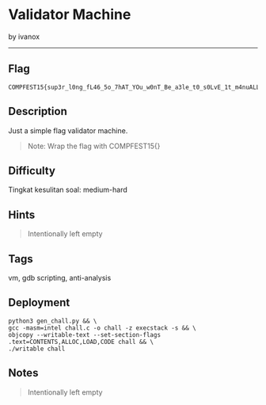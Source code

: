 # Validator Machine

by ivanox

---

## Flag

```
COMPFEST15{sup3r_l0ng_fL46_5o_7hAT_YOu_w0nT_Be_a3le_t0_s0LvE_1t_m4nuALLy_w3ll_tecHnicaLly_u_c4n_bU7_s1mpL3_gdb_scRipt1n9_1s_aLL_You_n33D_a95dff5469}
```

## Description
Just a simple flag validator machine.

> Note: Wrap the flag with COMPFEST15{}

## Difficulty
Tingkat kesulitan soal: medium-hard

## Hints
> Intentionally left empty

## Tags
vm, gdb scripting, anti-analysis

## Deployment
```text
python3 gen_chall.py && \
gcc -masm=intel chall.c -o chall -z execstack -s && \
objcopy --writable-text --set-section-flags .text=CONTENTS,ALLOC,LOAD,CODE chall && \
./writable chall
```

## Notes
> Intentionally left empty
